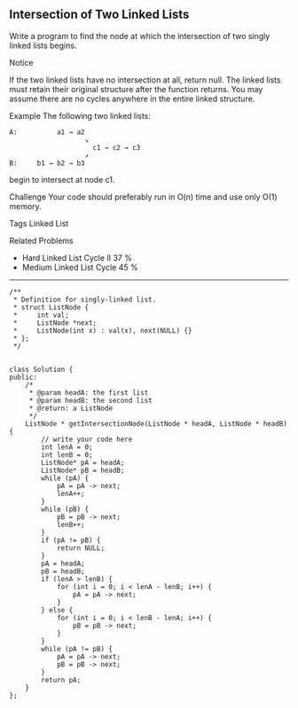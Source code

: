 ## Intersection of Two Linked Lists  ##

Write a program to find the node at which the intersection of two singly linked lists begins.

 Notice

If the two linked lists have no intersection at all, return null.
The linked lists must retain their original structure after the function returns.
You may assume there are no cycles anywhere in the entire linked structure.

Example
The following two linked lists:

	A:          a1 → a2
	                   ↘
	                     c1 → c2 → c3
	                   ↗            
	B:     b1 → b2 → b3
begin to intersect at node c1.

Challenge 
Your code should preferably run in O(n) time and use only O(1) memory.

Tags 
Linked List

Related Problems 

- Hard Linked List Cycle II 37 %
- Medium Linked List Cycle 45 %

----------
	/**
	 * Definition for singly-linked list.
	 * struct ListNode {
	 *     int val;
	 *     ListNode *next;
	 *     ListNode(int x) : val(x), next(NULL) {}
	 * };
	 */
	
	
	class Solution {
	public:
	    /*
	     * @param headA: the first list
	     * @param headB: the second list
	     * @return: a ListNode
	     */
	    ListNode * getIntersectionNode(ListNode * headA, ListNode * headB) {
	        // write your code here
	        int lenA = 0;
	        int lenB = 0;
	        ListNode* pA = headA;
	        ListNode* pB = headB;
	        while (pA) {
	            pA = pA -> next;
	            lenA++;
	        }
	        while (pB) {
	            pB = pB -> next;
	            lenB++;
	        }
	        if (pA != pB) {
	            return NULL;
	        }
	        pA = headA;
	        pB = headB;
	        if (lenA > lenB) {
	            for (int i = 0; i < lenA - lenB; i++) {
	                pA = pA -> next;
	            }
	        } else {
	            for (int i = 0; i < lenB - lenA; i++) {
	                pB = pB -> next;
	            }
	        }
	        while (pA != pB) {
	            pA = pA -> next;
	            pB = pB -> next;
	        }
	        return pA;
	    }
	};